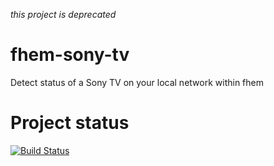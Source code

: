 *this project is deprecated*

# fhem-sony-tv
Detect status of a Sony TV on your local network within fhem


# Project status
[![Build Status](https://travis-ci.org/ChristianKuehnel/fhem-sony-tv.svg?branch=master)](https://travis-ci.org/ChristianKuehnel/fhem-sony-tv)
